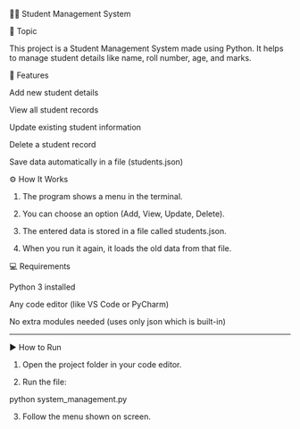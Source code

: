 
🧑‍🎓 Student Management System

📘 Topic

This project is a Student Management System made using Python.
It helps to manage student details like name, roll number, age, and marks.


🌟 Features

Add new student details

View all student records

Update existing student information

Delete a student record

Save data automatically in a file (students.json)



⚙ How It Works

1. The program shows a menu in the terminal.


2. You can choose an option (Add, View, Update, Delete).


3. The entered data is stored in a file called students.json.


4. When you run it again, it loads the old data from that file.



💻 Requirements

Python 3 installed

Any code editor (like VS Code or PyCharm)

No extra modules needed (uses only json which is built-in)



---

▶ How to Run

1. Open the project folder in your code editor.


2. Run the file:

python system_management.py


3. Follow the menu shown on screen.



